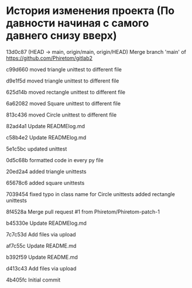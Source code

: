 # История изменения проекта (По давности начиная с самого давнего снизу вверх)

13d0c87 (HEAD -> main, origin/main, origin/HEAD) Merge branch 'main' of https://github.com/Phiretom/gitlab2

c99d660 moved triangle unittest to different file

d9e1f5d moved triangle unittest to different file

625d14b moved rectangle unittest to different file

6a62082 moved Square unittest to different file

813c436 moved Circle unittest to different file

82ad4a1 Update READMElog.md

c58b4e2 Update READMElog.md

5e1c5bc updated unittest

0d5c68b formatted code in every py file

20ed2a4 added triangle unittests

65678c6 added square unittests

7039454 fixed typo in class name for Circle unittests added rectangle unittests

8f4528a Merge pull request #1 from Phiretom/Phiretom-patch-1

b45330e Update READMElog.md

7c7c53d Add files via upload

af7c55c Update README.md

b392f59 Update README.md

d413c43 Add files via upload

4b405fc Initial commit
